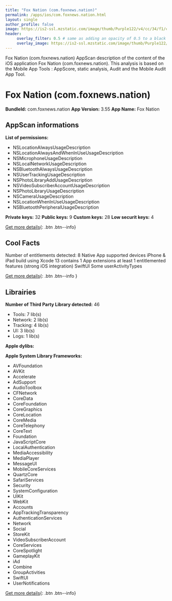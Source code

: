 ```yaml
---
title: "Fox Nation (com.foxnews.nation)"
permalink: /apps/ios/com.foxnews.nation.html
layout: single
author_profile: false
image: https://is2-ssl.mzstatic.com/image/thumb/Purple122/v4/cc/34/f1/cc34f13d-68b3-1aa4-8a00-6ee9fb1ad2f3/AppIcon-1x_U007emarketing-0-7-0-85-220.png/512x512bb.jpg
header: 
     overlay_filter: 0.5 # same as adding an opacity of 0.5 to a black background
     overlay_image: https://is2-ssl.mzstatic.com/image/thumb/Purple122/v4/cc/34/f1/cc34f13d-68b3-1aa4-8a00-6ee9fb1ad2f3/AppIcon-1x_U007emarketing-0-7-0-85-220.png/512x512bb.jpg
---
```

Fox Nation (com.foxnews.nation) AppScan description of the content of the iOS application Fox Nation (com.foxnews.nation). This analysis is based on the Mobile App Tools : AppScore, static analysis, Audit and the Mobile Audit App Tool.

# Fox Nation (com.foxnews.nation)

**BundleId:** com.foxnews.nation
**App Version:** 3.55
**App Name:** Fox Nation


## AppScan informations 

**List of permissions:** 
- NSLocationAlwaysUsageDescription
- NSLocationAlwaysAndWhenInUseUsageDescription
- NSMicrophoneUsageDescription
- NSLocalNetworkUsageDescription
- NSBluetoothAlwaysUsageDescription
- NSUserTrackingUsageDescription
- NSPhotoLibraryAddUsageDescription
- NSVideoSubscriberAccountUsageDescription
- NSPhotoLibraryUsageDescription
- NSCameraUsageDescription
- NSLocationWhenInUseUsageDescription
- NSBluetoothPeripheralUsageDescription
  
  
**Private keys:** 32
**Public keys:** 9
**Custom keys:** 28
**Low securit keys:** 4
  
[Get more details](/pricing.html){: .btn .btn--info}

## Cool Facts

Number of entitlements detected: 8
Native App
supported devices iPhone & iPad
build using Xcode 13
contains 1 App extensions
at least 1 entitlemented features (strong iOS integration)
SwiftUI
Some userActivityTypes
  
[Get more details](/pricing.html){: .btn .btn--info }

## Librairies 
**Number of Third Party Library detected:** 46
- Tools: 7 lib(s)
- Network: 2 lib(s)
- Tracking: 4 lib(s)
- UI: 3 lib(s)
- Logs: 1 lib(s)


**Apple dylibs:**


**Apple System Library Frameworks:**
- AVFoundation
- AVKit
- Accelerate
- AdSupport
- AudioToolbox
- CFNetwork
- CoreData
- CoreFoundation
- CoreGraphics
- CoreLocation
- CoreMedia
- CoreTelephony
- CoreText
- Foundation
- JavaScriptCore
- LocalAuthentication
- MediaAccessibility
- MediaPlayer
- MessageUI
- MobileCoreServices
- QuartzCore
- SafariServices
- Security
- SystemConfiguration
- UIKit
- WebKit
- Accounts
- AppTrackingTransparency
- AuthenticationServices
- Network
- Social
- StoreKit
- VideoSubscriberAccount
- CoreServices
- CoreSpotlight
- GameplayKit
- iAd
- Combine
- GroupActivities
- SwiftUI
- UserNotifications


  
[Get more details](/pricing.html){: .btn .btn--info}

